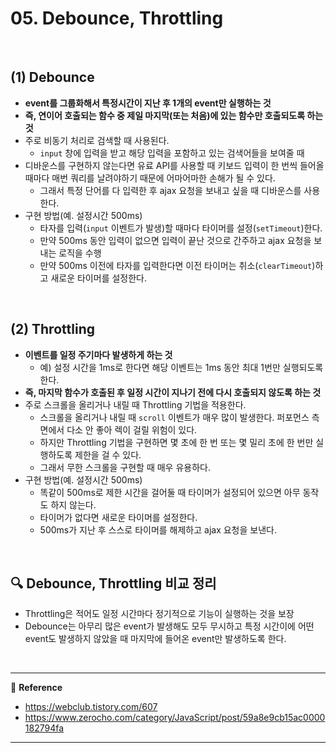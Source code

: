 # 05. Debounce, Throttling

<br>

## (1) Debounce

- **event를 그룹화해서 특정시간이 지난 후 1개의 event만 실행하는 것**
- **즉, 연이어 호출되는 함수 중 제일 마지막(또는 처음)에 있는 함수만 호출되도록 하는 것**
- 주로 비동기 처리로 검색할 때 사용된다.
  - `input` 창에 입력을 받고 해당 입력을 포함하고 있는 검색어들을 보여줄 때
- 디바운스를 구현하지 않는다면 유료 API를 사용할 때 키보드 입력이 한 번씩 들어올때마다 매번 쿼리를 날려야하기 때문에 어마어마한 손해가 될 수 있다.
  - 그래서 특정 단어를 다 입력한 후 ajax 요청을 보내고 싶을 때 디바운스를 사용한다.
- 구현 방법(예. 설정시간 500ms)
  - 타자를 입력(`input` 이벤트가 발생)할 때마다 타이머를 설정(`setTimeout`)한다.
  - 만약 500ms 동안 입력이 없으면 입력이 끝난 것으로 간주하고 ajax 요청을 보내는 로직을 수행
  - 만약 500ms 이전에 타자를 입력한다면 이전 타이머는 취소(`clearTimeout`)하고 새로운 타이머를 설정한다.

<br>

## (2) Throttling

- **이벤트를 일정 주기마다 발생하게 하는 것**
  - 예) 설정 시간을 1ms로 한다면 해당 이벤트는 1ms 동안 최대 1번만 실행되도록 한다.
- **즉, 마지막 함수가 호출된 후 일정 시간이 지나기 전에 다시 호출되지 않도록 하는 것**
- 주로 스크롤을 올리거나 내릴 때 Throttling 기법을 적용한다.
  - 스크롤을 올리거나 내릴 때 `scroll` 이벤트가 매우 많이 발생한다. 퍼포먼스 측면에서 다소 안 좋아 렉이 걸릴 위험이 있다.
  - 하지만 Throttling 기법을 구현하면 몇 초에 한 번 또는 몇 밀리 초에 한 번만 실행하도록 제한을 걸 수 있다.
  - 그래서 무한 스크롤을 구현할 때 매우 유용하다.
- 구현 방법(예. 설정시간 500ms)
  - 똑같이 500ms로 제한 시간을 걸어둘 때 타이머가 설정되어 있으면 아무 동작도 하지 않는다.
  - 타이머가 없다면 새로운 타이머를 설정한다.
  - 500ms가 지난 후 스스로 타이머를 해제하고 ajax 요청을 보낸다.

<br>

## :mag: Debounce, Throttling 비교 정리

- Throttling은 적어도 일정 시간마다 정기적으로 기능이 실행하는 것을 보장
- Debounce는 아무리 많은 event가 발생해도 모두 무시하고 특정 시간이에 어떤 event도 발생하지 않았을 때 마지막에 들어온 event만 발생하도록 한다.

<br>

---

:page_facing_up: <b>Reference</b>

- https://webclub.tistory.com/607
- https://www.zerocho.com/category/JavaScript/post/59a8e9cb15ac0000182794fa

---

